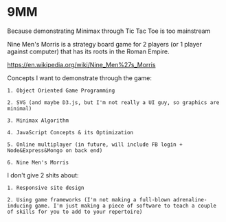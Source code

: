 # 9MM
Because demonstrating Minimax through Tic Tac Toe is too mainstream

Nine Men's Morris is a strategy board game for 2 players (or 1 player against computer) that has its roots in the Roman Empire.

https://en.wikipedia.org/wiki/Nine_Men%27s_Morris

Concepts I want to demonstrate through the game:

    1. Object Oriented Game Programming
    
    2. SVG (and maybe D3.js, but I'm not really a UI guy, so graphics are minimal)
    
    3. Minimax Algorithm
    
    4. JavaScript Concepts & its Optimization
    
    5. Online multiplayer (in future, will include FB login + Node&Express&Mongo on back end)
    
    6. Nine Men's Morris
    
I don't give 2 shits about:

    1. Responsive site design
    
    2. Using game frameworks (I'm not making a full-blown adrenaline-inducing game. I'm just making a piece of software to teach a couple of skills for you to add to your repertoire)
